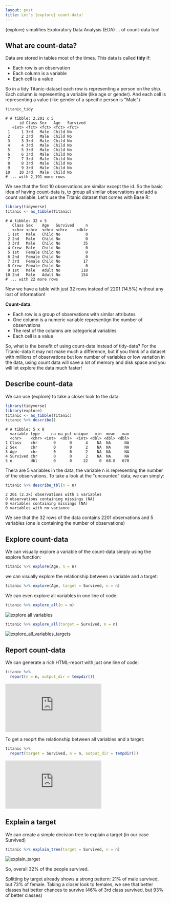 ```yaml
---
layout: post
title: Let's {explore} count-data!
---
```


{explore} simplifies Exploratory Data Analysis (EDA) ... of count-data too!

## What are count-data?

Data are stored in tables most of the times. This data is called **tidy** if:

* Each row is an observation
* Each column is a variable
* Each cell is a value

So in a tidy Titanic-dataset each row is representing a person on the ship. 
Each column is representing a variable (like age or gender). And each cell is representing a value (like gender of a specific person is "Male")

```R
titanic_tidy
```
```
# A tibble: 2,201 x 5
      id Class Sex   Age   Survived
   <int> <fct> <fct> <fct> <fct>   
 1     1 3rd   Male  Child No      
 2     2 3rd   Male  Child No      
 3     3 3rd   Male  Child No      
 4     4 3rd   Male  Child No      
 5     5 3rd   Male  Child No      
 6     6 3rd   Male  Child No      
 7     7 3rd   Male  Child No      
 8     8 3rd   Male  Child No      
 9     9 3rd   Male  Child No      
10    10 3rd   Male  Child No      
# ... with 2,191 more rows
```

We see that the first 10 observations are similar except the id. So the basic idea of having count-data is, to group all similar observations and add a count variable. Let's use the Titanic dataset that comes with Base R:

```R
library(tidyverse)
titanic <- as_tibble(Titanic)
```
```
# A tibble: 32 x 5
   Class Sex    Age   Survived     n
   <chr> <chr>  <chr> <chr>    <dbl>
 1 1st   Male   Child No           0
 2 2nd   Male   Child No           0
 3 3rd   Male   Child No          35
 4 Crew  Male   Child No           0
 5 1st   Female Child No           0
 6 2nd   Female Child No           0
 7 3rd   Female Child No          17
 8 Crew  Female Child No           0
 9 1st   Male   Adult No         118
10 2nd   Male   Adult No         154
# ... with 22 more rows
```

Now we have a table with just 32 rows instead of 2201 (14.5%) without any lost of information! 

**Count-data**:

* Each row is a group of observations with similar attributes 
* One column is a numeric variable representign the number of observations 
* The rest of the columns are categorical variables
* Each cell is a value

So, what is the benefit of using count-data instead of tidy-data? For the Titanic-data it may not make much a difference, 
but if you think of a dataset with millions of observations but low number of variables or low variation in the data, using count data will save a lot of memory and disk space and you will let explore the data much faster!

## Describe count-data

We can use {explore} to take a closer look to the data:

```R
library(tidyverse)
library(explore)
titanic <- as_tibble(Titanic)
titanic %>% describe()
```
```
# A tibble: 5 x 8
  variable type     na na_pct unique   min  mean   max
  <chr>    <chr> <int>  <dbl>  <int> <dbl> <dbl> <dbl>
1 Class    chr       0      0      4    NA  NA      NA
2 Sex      chr       0      0      2    NA  NA      NA
3 Age      chr       0      0      2    NA  NA      NA
4 Survived chr       0      0      2    NA  NA      NA
5 n        dbl       0      0     22     0  68.8   670
```

Thera are 5 variables in the data, the variable n is representing the number of the observations.
To take a look at the "uncounted" data, we can simply:

```R
titanic %>% describe_tbl(n = n)
```
```
2 201 (2.2k) observations with 5 variables
0 observations containing missings (NA)
0 variables containing missings (NA)
0 variables with no variance
```
We see that the 32 rows of the data contains 2201 observations and 5 variables (one is containing the number of observations)

## Explore count-data

We can visually explore a variable of the count-data simply using the explore function:

```R
titanic %>% explore(Age, n = n)
```
we can visually explore the relationship between a variable and a target:

```R
titanic %>% explore(Age, target = Survived, n = n)
```

We can even explore all variables in one line of code:

```R
titanic %>% explore_all(n = n)
```

![explore all variables](../images/explore-count-allvariables.png)

```R
titanic %>% explore_all(target = Survived, n = n)
```

![explore_all_variables_targets](../images/explore-count-alltargets.png)

## Report count-data

We can generate a rich HTML-report with just one line of code:

```R
titanic %>% 
  report(n = n, output_dir = tempdir())
```
![view report](https://github.com/rolkra/rolkra.github.io/tree/master/images/report_variables.html)

To get a reoprt the relationship between all variables and a target:

```R
titanic %>% 
  report(target = Survived, n = n, output_dir = tempdir())
```

![view report](https://github.com/rolkra/rolkra.github.io/tree/master/images/report_target_split.html)

## Explain a target

We can create a simple decision tree to explain a target (in our case Survived)

```R
titanic %>% explain_tree(target = Survived, n = n)
```
![explain_target](../images/explore-count-explain.png)

So, overall 32% of the people survived. 

Splitting by target already shows a strong pattern: 21% of male survived, but 73% of female. Taking a closer look to females, we see that better classes hat better chances to survive (46% of 3rd class survived, but 93% of better classes)
